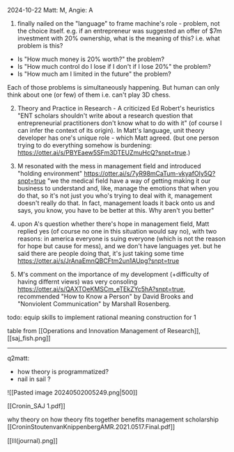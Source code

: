 2024-10-22
Matt: M, Angie: A

1. finally nailed on the "language" to frame machine's role - problem, not the choice itself. e.g. if an entrepreneur was suggested an offer of $7m investment with 20% ownership, what is the meaning of this? i.e. what problem is this? 
- Is "How much money is 20% worth?" the problem?
- Is "How much control do I lose if I don't if I lose 20%" the problem? 
- Is "How much am I limited in the future" the problem?

Each of those problems is simultaneously happening. But human can only think about one (or few) of them i.e. can't play 3D chess.
 
2. Theory and Practice in Research - A criticized Ed Robert's heuristics "ENT scholars shouldn't write about a research question that entrepreneurial practitioners don't know what to do with it" (of course I can infer the context of its origin). In Matt's language, unit theory developer has one's unique role - which Matt agreed. (but one person trying to do everything somehow is burdening: https://otter.ai/s/PBYEaew5SFm3DTEUZmuHcQ?snpt=true.)

3. M resonated with the mess in management field and introduced "holding environment" https://otter.ai/s/7yR98mCaTum-vkyafOIy5Q?snpt=true "we the medical field have a way of getting making it our business to understand and, like, manage the emotions that when you do that, so it's not just you who's trying to deal with it, management doesn't really do that. In fact, management loads it back onto us and says, you know, you have to be better at this. Why aren't you better"

4. upon A's question whether there's hope in management field, Matt replied yes (of course no one in this situation would say no), with two reasons: in america everyone is suing everyone (which is not the reason for hope but cause for mess), and we don't have languages yet. but he said there are people doing that, it's just taking some time https://otter.ai/s/JrAnaEmnQBCFtm2un1AUpg?snpt=true

5. M's comment on the importance of my development (+difficulty of having differnt views) was very consoling https://otter.ai/s/QAXTOeKMSCm_eTEkZYc5hA?snpt=true,  recommended "How to Know a Person" by David Brooks and "Nonviolent Communication" by Marshall Rosenberg.

todo: equip skills to implement rational meaning construction for 1 

table from [[Operations and Innovation Management of Research]],  [[saj_fish.png]]

---

q2matt:
- how theory is programmatized?
- nail in sail ?


![[Pasted image 20240502005249.png|500]]

[[Cronin_SAJ 1.pdf]]

why theory on how theory fits together benefits management scholarship  [[CroninStoutenvanKnippenbergAMR.2021.0517.Final.pdf]]

[[⛓️(journal).png]]